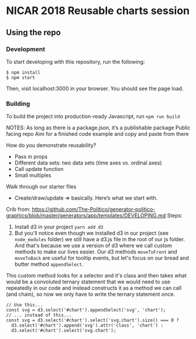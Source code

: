 # NICAR 2018 Reusable charts session

## Using the repo

### Development

To start developing with this repository, run the following:

```
$ npm install
$ npm start
```

Then, visit localhost:3000 in your browser. You should see the page load.

### Building

To build the project into production-ready Javascript, run `npm run build`

NOTES:
As long as there is a package.json, it’s a publishable package
Public facing repo
Aim for a finished code example and copy and paste from there

How do you demonstrate reusability?
- Pass in props
- Different data sets: two data sets (time axes vs. ordinal axes)
- Call update function
- Small multiples

Walk through our starter files
- Create/draw/update => basically. Here’s what we start with.

Crib from: https://github.com/The-Politico/generator-politico-graphics/blob/master/generators/app/templates/DEVELOPING.md
Steps:
1. Install d3 in your project `yarn add d3`
2. But you'll notice even though we installed d3 in our project (see `node_modules` folder) we still have a d3.js file in the root of our js folder. And that's because we use a version of d3 where we call custom methods to make our lives easier. Our d3 methods `moveToFront` and `moveToBack` are useful for tooltip events, but let's focus on our bread and butter method `appendSelect`.

This custom method looks for a selector and it's class and then takes what would be a convoluted ternary statement that we would need to use repeatedly in our code and instead constructs it as a method we can call (and chain), so now we only have to write the ternary statement once.

```
// Use this...
const svg = d3.select('#chart').appendSelect('svg', 'chart');
// ... instead of this...
const svg = d3.select('#chart').select('svg.chart').size() === 0 ?
  d3.select('#chart').append('svg').attr('class', 'chart') :
  d3.select('#chart').select('svg.chart');
```
